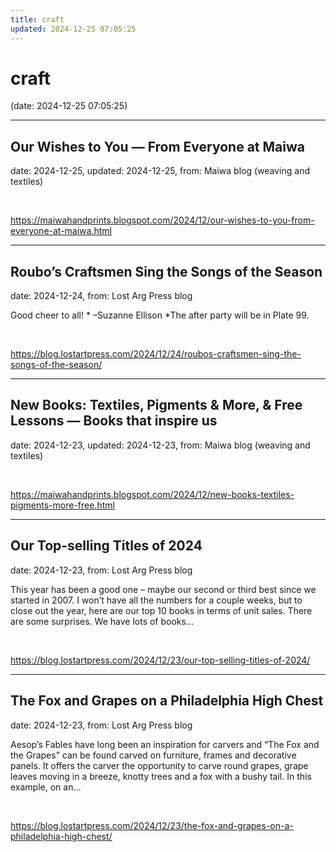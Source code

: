```yaml
---
title: craft
updated: 2024-12-25 07:05:25
---
```


# craft

(date: 2024-12-25 07:05:25)

---

## Our Wishes to You — From Everyone at Maiwa

date: 2024-12-25, updated: 2024-12-25, from: Maiwa blog (weaving and textiles)

 

<br> 

<https://maiwahandprints.blogspot.com/2024/12/our-wishes-to-you-from-everyone-at-maiwa.html>

---

## Roubo’s Craftsmen Sing the Songs of the Season

date: 2024-12-24, from: Lost Arg Press blog

Good cheer to all! * &#8211;Suzanne Ellison *The after party will be in Plate 99. 

<br> 

<https://blog.lostartpress.com/2024/12/24/roubos-craftsmen-sing-the-songs-of-the-season/>

---

## New Books: Textiles, Pigments & More, & Free Lessons — Books that inspire us

date: 2024-12-23, updated: 2024-12-23, from: Maiwa blog (weaving and textiles)

 

<br> 

<https://maiwahandprints.blogspot.com/2024/12/new-books-textiles-pigments-more-free.html>

---

## Our Top-selling Titles of 2024

date: 2024-12-23, from: Lost Arg Press blog

This year has been a good one – maybe our second or third best since we started in 2007. I won’t have all the numbers for a couple weeks, but to close out the year, here are our top 10 books in terms of unit sales. There are some surprises. We have lots of books... 

<br> 

<https://blog.lostartpress.com/2024/12/23/our-top-selling-titles-of-2024/>

---

## The Fox and Grapes on a Philadelphia High Chest

date: 2024-12-23, from: Lost Arg Press blog

Aesop’s Fables have long been an inspiration for carvers and “The Fox and the Grapes” can be found carved on furniture, frames and decorative panels. It offers the carver the opportunity to carve round grapes, grape leaves moving in a breeze, knotty trees and a fox with a bushy tail. In this example, on an... 

<br> 

<https://blog.lostartpress.com/2024/12/23/the-fox-and-grapes-on-a-philadelphia-high-chest/>

